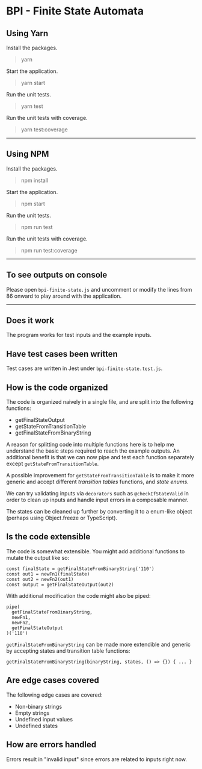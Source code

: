 # BPI - Finite State Automata

## Using Yarn

Install the packages.

> yarn

Start the application.

> yarn start

Run the unit tests.

> yarn test

Run the unit tests with coverage.

> yarn test:coverage

---

## Using NPM

Install the packages.

> npm install

Start the application.

> npm start

Run the unit tests.

> npm run test

Run the unit tests with coverage.

> npm run test:coverage

---

## To see outputs on console

Please open `bpi-finite-state.js` and uncomment or modify the lines from 86 onward to play around with the application.

---

## Does it work

The program works for test inputs and the example inputs.

## Have test cases been written

Test cases are written in Jest under `bpi-finite-state.test.js`.

## How is the code organized

The code is organized naively in a single file, and are split into the following functions:

- getFinalStateOutput
- getStateFromTransitionTable
- getFinalStateFromBinaryString

A reason for splitting code into multiple functions here is to help me understand the basic steps required to reach the example outputs. An additional benefit is that we can now pipe and test each function separately except `getStateFromTransitionTable`.

A possible improvement for `getStateFromTransitionTable` is to make it more generic and accept different *transition tables* functions, and *state enums*.

We can try validating inputs via `decorators` such as `@checkIfStateValid` in order to clean up inputs and handle input errors in a composable manner.

The states can be cleaned up further by converting it to a enum-like object (perhaps using Object.freeze or TypeScript).

## Is the code extensible

The code is somewhat extensible. You might add additional functions to mutate the output like so:

```
const finalState = getFinalStateFromBinaryString('110')
const out1 = newFn1(finalState)
const out2 = newFn2(out1)
const output = getFinalStateOutput(out2)
```

With additional modification the code might also be piped:

```
pipe(
  getFinalStateFromBinaryString,
  newFn1,
  newFn2,
  getFinalStateOutput
)('110')
```

`getFinalStateFromBinaryString` can be made more extendible and generic by accepting states and transition table functions:

```
getFinalStateFromBinaryString(binaryString, states, () => {}) { ... }
```

## Are edge cases covered

The following edge cases are covered:

- Non-binary strings
- Empty strings
- Undefined input values
- Undefined states

## How are errors handled

Errors result in "invalid input" since errors are related to inputs right now.
